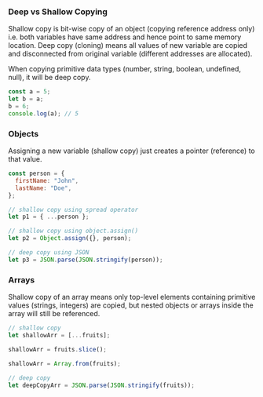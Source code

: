 ### Deep vs Shallow Copying

Shallow copy is bit-wise copy of an object (copying reference address only) i.e. both variables have same address and hence point to same memory location. Deep copy (cloning) means all values of new variable are copied and disconnected from original variable (different addresses are allocated).

When copying primitive data types (number, string, boolean, undefined, null), it will be deep copy.

```js
const a = 5;
let b = a;
b = 6;
console.log(a); // 5
```

### Objects

Assigning a new variable (shallow copy) just creates a pointer (reference) to that value.

```js
const person = {
  firstName: "John",
  lastName: "Doe",
};

// shallow copy using spread operator
let p1 = { ...person };

// shallow copy using object.assign()
let p2 = Object.assign({}, person);

// deep copy using JSON
let p3 = JSON.parse(JSON.stringify(person));
```

### Arrays

Shallow copy of an array means only top-level elements containing primitive values (strings, integers) are copied, but nested objects or arrays inside the array will still be referenced.

```js
// shallow copy
let shallowArr = [...fruits];

shallowArr = fruits.slice();

shallowArr = Array.from(fruits);

// deep copy
let deepCopyArr = JSON.parse(JSON.stringify(fruits));
```
